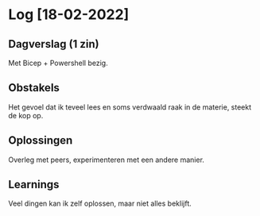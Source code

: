 # Log [18-02-2022]
 
## Dagverslag (1 zin)
Met Bicep + Powershell bezig.

## Obstakels
Het gevoel dat ik teveel lees en soms verdwaald raak in de materie, steekt de kop op.

## Oplossingen
Overleg met peers, experimenteren met een andere manier.

## Learnings
Veel dingen kan ik zelf oplossen, maar niet alles beklijft.